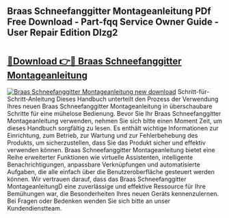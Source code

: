 ## Braas Schneefanggitter Montageanleitung PDf Free Download - Part-fqq Service Owner Guide - User Repair Edition Dlzg2

# <h2><a href="http://df6qd5q.blite.top/?on=Braas+Schneefanggitter+Montageanleitung">🔗Download 👉🔴 Braas Schneefanggitter Montageanleitung</a></h2>

[![Braas Schneefanggitter Montageanleitung new download](https://i.imgur.com/lujVjoI.png)](http://df6qd5q.blite.top/?on=Braas+Schneefanggitter+Montageanleitung)
Schritt-für-Schritt-Anleitung Dieses Handbuch unterteilt den Prozess der Verwendung Ihres neuen Braas Schneefanggitter Montageanleitung in überschaubare Schritte für eine mühelose Bedienung. Bevor Sie Ihr Braas Schneefanggitter Montageanleitung verwenden, nehmen Sie sich bitte einen Moment Zeit, um dieses Handbuch sorgfältig zu lesen. Es enthält wichtige Informationen zur Einrichtung, zum Betrieb, zur Wartung und zur Fehlerbehebung des Produkts, um sicherzustellen, dass Sie das Produkt sicher und effektiv verwenden können. Braas Schneefanggitter Montageanleitung bietet eine Reihe erweiterter Funktionen wie virtuelle Assistenten, intelligente Benachrichtigungen, anpassbare Verknüpfungen und automatisierte Aufgaben, die alle einfach über die Benutzeroberfläche gesteuert werden können. Wir vertrauen darauf, dass das Braas Schneefanggitter MontageanleitungD eine zuverlässige und effektive Ressource für Ihre Bemühungen war, die Besonderheiten Ihres neuen Geräts kennenzulernen. Bei Fragen oder Bedenken wenden Sie sich bitte an unser Kundendienstteam.
